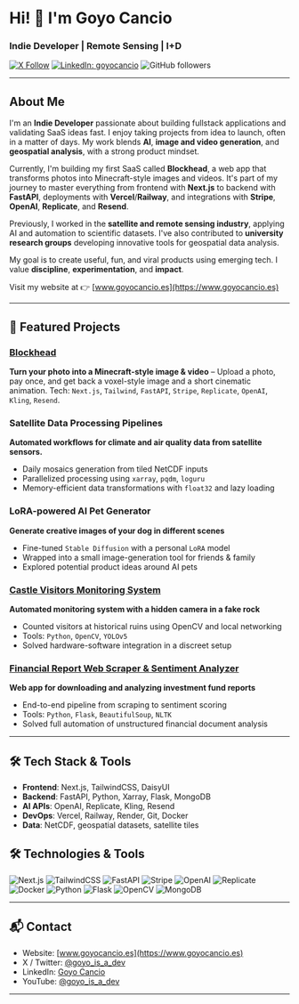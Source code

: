 # Hi! 👋 I'm Goyo Cancio

### Indie Developer | Remote Sensing | I+D

[![X Follow](https://img.shields.io/twitter/follow/goyo_is_a_dev?label=Follow\&style=social)](https://x.com/goyo_is_a_dev)
[![LinkedIn: goyocancio](https://img.shields.io/badge/-goyocancio-blue?style=flat-square\&logo=Linkedin\&logoColor=white)](https://www.linkedin.com/in/goyocancio/)
![GitHub followers](https://img.shields.io/github/followers/McGregory99?label=Follow\&style=social)

---

## About Me

I'm an **Indie Developer** passionate about building fullstack applications and validating SaaS ideas fast. I enjoy taking projects from idea to launch, often in a matter of days. My work blends **AI**, **image and video generation**, and **geospatial analysis**, with a strong product mindset.

Currently, I'm building my first SaaS called **Blockhead**, a web app that transforms photos into Minecraft-style images and videos. It's part of my journey to master everything from frontend with **Next.js** to backend with **FastAPI**, deployments with **Vercel**/**Railway**, and integrations with **Stripe**, **OpenAI**, **Replicate**, and **Resend**.

Previously, I worked in the **satellite and remote sensing industry**, applying AI and automation to scientific datasets. I've also contributed to **university research groups** developing innovative tools for geospatial data analysis.

My goal is to create useful, fun, and viral products using emerging tech. I value **discipline**, **experimentation**, and **impact**.

Visit my website at 👉 [www.goyocancio.es](https://www.goyocancio.es)

---

## 🚀 Featured Projects

### [Blockhead](https://blockhead.app)

**Turn your photo into a Minecraft-style image & video**
– Upload a photo, pay once, and get back a voxel-style image and a short cinematic animation.
Tech: `Next.js`, `Tailwind`, `FastAPI`, `Stripe`, `Replicate`, `OpenAI`, `Kling`, `Resend`.

### Satellite Data Processing Pipelines

**Automated workflows for climate and air quality data from satellite sensors.**

* Daily mosaics generation from tiled NetCDF inputs
* Parallelized processing using `xarray`, `pqdm`, `loguru`
* Memory-efficient data transformations with `float32` and lazy loading

### LoRA-powered AI Pet Generator

**Generate creative images of your dog in different scenes**

* Fine-tuned `Stable Diffusion` with a personal `LoRA` model
* Wrapped into a small image-generation tool for friends & family
* Explored potential product ideas around AI pets

### [Castle Visitors Monitoring System](#)

**Automated monitoring system with a hidden camera in a fake rock**

* Counted visitors at historical ruins using OpenCV and local networking
* Tools: `Python`, `OpenCV`, `YOLOv5`
* Solved hardware-software integration in a discreet setup

### [Financial Report Web Scraper & Sentiment Analyzer](#)

**Web app for downloading and analyzing investment fund reports**

* End-to-end pipeline from scraping to sentiment scoring
* Tools: `Python`, `Flask`, `BeautifulSoup`, `NLTK`
* Solved full automation of unstructured financial document analysis

---

## 🛠️ Tech Stack & Tools

* **Frontend**: Next.js, TailwindCSS, DaisyUI
* **Backend**: FastAPI, Python, Xarray, Flask, MongoDB
* **AI APIs**: OpenAI, Replicate, Kling, Resend
* **DevOps**: Vercel, Railway, Render, Git, Docker
* **Data**: NetCDF, geospatial datasets, satellite tiles

## 🛠️ Technologies & Tools

![Next.js](https://img.shields.io/badge/-Next.js-000000?style=flat-square\&logo=nextdotjs\&logoColor=white)
![TailwindCSS](https://img.shields.io/badge/-TailwindCSS-38B2AC?style=flat-square\&logo=tailwindcss\&logoColor=white)
![FastAPI](https://img.shields.io/badge/-FastAPI-009688?style=flat-square\&logo=fastapi\&logoColor=white)
![Stripe](https://img.shields.io/badge/-Stripe-635BFF?style=flat-square\&logo=stripe\&logoColor=white)
![OpenAI](https://img.shields.io/badge/-OpenAI-412991?style=flat-square\&logo=openai\&logoColor=white)
![Replicate](https://img.shields.io/badge/-Replicate-000000?style=flat-square\&logo=data\:image/svg+xml;base64,...)
![Docker](https://img.shields.io/badge/-Docker-2496ED?style=flat-square\&logo=docker\&logoColor=white)
![Python](https://img.shields.io/badge/-Python-333333?style=flat\&logo=python)
![Flask](https://img.shields.io/badge/-Flask-000000?style=flat-square\&logo=flask\&logoColor=white)
![OpenCV](https://img.shields.io/badge/-OpenCV-5C3EE8?style=flat-square\&logo=opencv\&logoColor=white)
![MongoDB](https://img.shields.io/badge/-MongoDB-47A248?style=flat-square\&logo=mongodb\&logoColor=white)

---

## 📬 Contact

* Website: [www.goyocancio.es](https://www.goyocancio.es)
* X / Twitter: [@goyo\_is\_a\_dev](https://x.com/goyo_is_a_dev)
* LinkedIn: [Goyo Cancio](https://www.linkedin.com/in/goyocancio/)
* YouTube: [@goyo\_is\_a\_dev](https://www.youtube.com/@goyo_is_a_dev)

---
